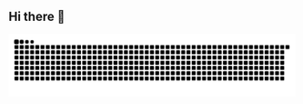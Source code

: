 ## Hi there 👋


<img 
  src="https://raw.githubusercontent.com/ali0xcoder/ali0xcoder/7361f35accdeb0e2b05bf12e10098c23b793ff1b/github-contribution-grid-snake.svg" 
  alt="GitHub Contribution Grid Snake Animation" 
  style="max-width: 100%; height: auto;">
